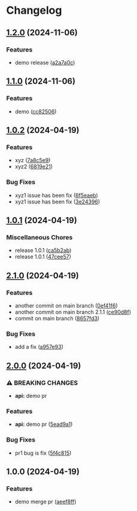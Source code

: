 # Changelog

## [1.2.0](https://github.com/jeffrey-zhang/ST-Y2024/compare/v1.1.0...v1.2.0) (2024-11-06)


### Features

* demo release ([a2a7a0c](https://github.com/jeffrey-zhang/ST-Y2024/commit/a2a7a0c2ce9ede6c550cb88d45df17681644add9))

## [1.1.0](https://github.com/jeffrey-zhang/ST-Y2024/compare/v1.0.2...v1.1.0) (2024-11-06)


### Features

* demo ([cc82506](https://github.com/jeffrey-zhang/ST-Y2024/commit/cc8250617ac37b3a77f855d3a73cf3131c02bdc2))

## [1.0.2](https://github.com/jeffrey-zhang/ST-Y2024/compare/v1.0.1...v1.0.2) (2024-04-19)


### Features

* xyz ([7a8c5e9](https://github.com/jeffrey-zhang/ST-Y2024/commit/7a8c5e9d0871bdb6d64659c6c439681e5d2fc631))
* xyz2 ([6819e21](https://github.com/jeffrey-zhang/ST-Y2024/commit/6819e21506b715cbbeb109eefc2c1a283891a2c6))


### Bug Fixes

* xyz1 issue has been fix ([6f5eaeb](https://github.com/jeffrey-zhang/ST-Y2024/commit/6f5eaeb9a434d3e847c786ff78330831d32fdb97))
* xyz1 issue has been fix ([3e24396](https://github.com/jeffrey-zhang/ST-Y2024/commit/3e243968a59a2cfd12af43feef8dd1efbab51d32))

## [1.0.1](https://github.com/jeffrey-zhang/ST-Y2024/compare/v2.1.0...v1.0.1) (2024-04-19)


### Miscellaneous Chores

* release 1.0.1 ([ca5b2ab](https://github.com/jeffrey-zhang/ST-Y2024/commit/ca5b2ab542747505d9e64dd51a5b52c57d56d602))
* release 1.0.1 ([47cee57](https://github.com/jeffrey-zhang/ST-Y2024/commit/47cee57fe9214890d4e99ab49a1437ab1831af91))

## [2.1.0](https://github.com/jeffrey-zhang/ST-Y2024/compare/v2.0.0...v2.1.0) (2024-04-19)


### Features

* another commit on main branch ([0ef41f6](https://github.com/jeffrey-zhang/ST-Y2024/commit/0ef41f65f5c56bb46f4c44c94ec6149c818dd870))
* another commit on main branch 2.1.1 ([ce90d8f](https://github.com/jeffrey-zhang/ST-Y2024/commit/ce90d8fc78de3e38182bb208589ab64aed9df2c1))
* commit on main branch ([8657fd3](https://github.com/jeffrey-zhang/ST-Y2024/commit/8657fd3477aaf6ae9dd9b1147408a7bbca18e31f))


### Bug Fixes

* add a fix ([a957e93](https://github.com/jeffrey-zhang/ST-Y2024/commit/a957e939a02e7d9c706a2b722d4249ffea9394b4))

## [2.0.0](https://github.com/jeffrey-zhang/ST-Y2024/compare/v1.0.0...v2.0.0) (2024-04-19)


### ⚠ BREAKING CHANGES

* **api:** demo pr

### Features

* **api:** demo pr ([5ead9a1](https://github.com/jeffrey-zhang/ST-Y2024/commit/5ead9a1f62f6eb4c6a2012762f53f1a173de904f))


### Bug Fixes

* pr1 bug is fix ([5f4c815](https://github.com/jeffrey-zhang/ST-Y2024/commit/5f4c815b57dc3f27f5b87dbb35d221ff3e18ca7a))

## 1.0.0 (2024-04-19)


### Features

* demo merge pr ([aeef8ff](https://github.com/jeffrey-zhang/ST-Y2024/commit/aeef8ff6534284f6f140e1eb87a95b3e16364afe))
